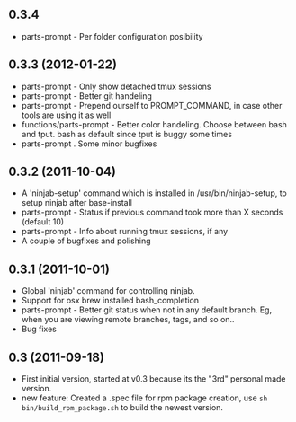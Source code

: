 ## 0.3.4

* parts-prompt - Per folder configuration posibility

## 0.3.3 (2012-01-22)

* parts-prompt - Only show detached tmux sessions
* parts-prompt - Better git handeling
* parts-prompt - Prepend ourself to PROMPT_COMMAND, in case other tools are using it as well
* functions/parts-prompt - Better color handeling. Choose between bash and tput. bash
	as default since tput is buggy some times
* parts-prompt . Some minor bugfixes


## 0.3.2 (2011-10-04)

* A 'ninjab-setup' command which is installed in /usr/bin/ninjab-setup, to setup ninjab after base-install
* parts-prompt - Status if previous command took more than X seconds (default 10)
* parts-prompt - Info about running tmux sessions, if any
* A couple of bugfixes and polishing


## 0.3.1 (2011-10-01)

* Global 'ninjab' command for controlling ninjab.
* Support for osx brew installed bash_completion
* parts-prompt - Better git status when not in any default branch. Eg, when you are viewing remote branches, tags, and so on..
* Bug fixes


## 0.3 (2011-09-18)

* First initial version, started at v0.3 because its the "3rd" personal
  made version.
* new feature: Created a .spec file for rpm package creation, use
  `sh bin/build_rpm_package.sh` to build the newest version.
